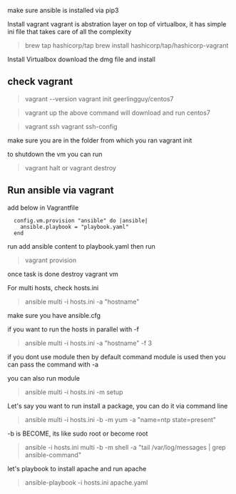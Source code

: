 make sure ansible is installed via pip3

Install vagrant
vagrant is abstration layer on top of virtualbox, it has simple ini file that takes care of all the complexity

> brew tap hashicorp/tap
> brew install hashicorp/tap/hashicorp-vagrant


Install Virtualbox
download the dmg file and install

## check vagrant
> vagrant --version
> vagrant init geerlingguy/centos7

> vagrant up
the above command will download and run centos7

> vagrant ssh
> vagrant ssh-config

make sure you are in the folder from which you ran vagrant init

to shutdown the vm you can run
> vagrant halt
or
> vagrant destroy

## Run ansible via vagrant
add below in Vagrantfile
```
  config.vm.provision "ansible" do |ansible|
    ansible.playbook = "playbook.yaml"
  end
```

run add ansible content to playbook.yaml
then run
> vagrant provision

once task is done destroy vagrant vm

For multi hosts, check hosts.ini

> ansible multi -i hosts.ini -a "hostname"

make sure you have ansible.cfg

if you want to run the hosts in parallel with -f
> ansible multi -i hosts.ini -a "hostname" -f 3

if you dont use module then by default command module is used then you can pass the command with -a

you can also run module
> ansible multi -i hosts.ini -m setup

Let's say you want to run install a package, you can do it via command line
> ansible multi -i hosts.ini -b -m yum -a "name=ntp state=present"

-b is BECOME, its like sudo root or become root


> ansible -i hosts.ini multi -b -m shell -a "tail /var/log/messages | grep ansible-command"


let's playbook to install apache and run apache
>ansible-playbook -i hosts.ini apache.yaml